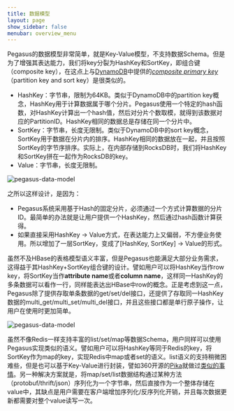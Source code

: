 ```yaml
---
title: 数据模型
layout: page
show_sidebar: false
menubar: overview_menu
---
```


Pegasus的数据模型非常简单，就是Key-Value模型，不支持数据Schema。但是为了增强其表达能力，我们将key分裂为HashKey和SortKey，即组合键（composite key），在这点上与[DynamoDB](https://aws.amazon.com/dynamodb/)中提供的[_composite primary key_](http://docs.aws.amazon.com/amazondynamodb/latest/developerguide/HowItWorks.CoreComponents.html#HowItWorks.CoreComponents.PrimaryKey)（partition key and sort key）是很类似的。
* HashKey：字节串，限制为64KB。类似于DynamoDB中的partition key概念，HashKey用于计算数据属于哪个分片。Pegasus使用一个特定的hash函数，对HashKey计算出一个hash值，然后对分片个数取模，就得到该数据对应的PartitionID。HashKey相同的数据总是存储在同一个分片中。
* SortKey：字节串，长度无限制。类似于DynamoDB中的sort key概念，SortKey用于数据在分片内的排序。HashKey相同的数据放在一起，并且按照SortKey的字节序排序。实际上，在内部存储到RocksDB时，我们将HashKey和SortKey拼在一起作为RocksDB的key。
* Value：字节串，长度无限制。

![pegasus-data-model](https://github.com/XiaoMi/pegasus/blob/master/docs/media-img/pegasus-data-model.png)

之所以这样设计，是因为：
* Pegasus系统采用基于Hash的固定分片，必须通过一个方式计算数据的分片ID。最简单的办法就是让用户提供一个HashKey，然后通过hash函数计算获得。
* 如果直接采用HashKey -> Value方式，在表达能力上又偏弱，不方便业务使用。所以增加了一层SortKey，变成了[HashKey, SortKey] -> Value的形式。

虽然不及HBase的表格模型语义丰富，但是Pegasus也能满足大部分业务需求，这得益于其HashKey+SortKey组合键的设计。譬如用户可以将HashKey当作row key，将SortKey当作**attribute name**或者**column name**，这样同一HashKey的多条数据可以看作一行，同样能表达出HBase中row的概念。正是考虑到这一点，Pegasus除了提供存取单条数据的get/set/del接口，还提供了存取同一HashKey数据的multi_get/multi_set/multi_del接口，并且这些接口都是单行原子操作，让用户在使用时更加简单。

![pegasus-data-model](https://github.com/XiaoMi/pegasus/blob/master/docs/media-img/pegasus-data-model-sample.png)

虽然不像Redis一样支持丰富的list/set/map等数据Schema，用户同样可以使用Pegasus实现类似的语义。譬如用户可以将HashKey等同于Redis的key，将SortKey作为map的key，实现Redis中map或者set的语义。list语义的支持稍微困难些，但是也可以基于Key-Value进行封装，譬如360开源的[Pika](https://github.com/Qihoo360/pika)就做过[类似的事情](https://github.com/Qihoo360/pika/wiki/pika-nemo%E5%BC%95%E6%93%8E%E6%95%B0%E6%8D%AE%E5%AD%98%E5%82%A8%E6%A0%BC%E5%BC%8F#3-list%E7%BB%93%E6%9E%84%E7%9A%84%E5%AD%98%E5%82%A8)。另一种解决方案就是，将map/set/list数据结构通过某种方法（protobuf/thrift/json）序列化为一个字节串，然后直接作为一个整体存储在value中，其缺点是用户需要在客户端增加序列化/反序列化开销，并且每次数据更新都需要对整个value读写一次。
